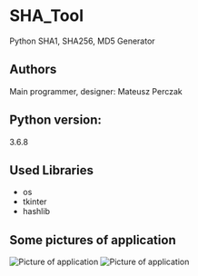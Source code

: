 # SHA_Tool
Python SHA1, SHA256, MD5 Generator

## Authors
Main programmer, designer: Mateusz Perczak

## Python version:
3.6.8

## Used Libraries
+ os
+ tkinter
+ hashlib

## Some pictures of application
![Picture of application](https://github.com/losek1/SHA_Tool/blob/master/images/1.PNG)
![Picture of application](https://github.com/losek1/SHA_Tool/blob/master/images/2.PNG)
